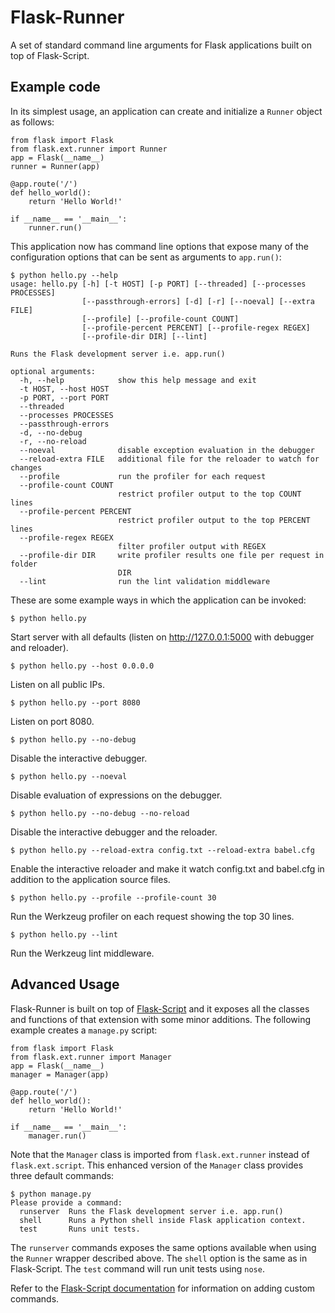 Flask-Runner
============

A set of standard command line arguments for Flask applications built on top of Flask-Script.

Example code
------------

In its simplest usage, an application can create and initialize a `Runner` object as follows:

    from flask import Flask
    from flask.ext.runner import Runner
    app = Flask(__name__)
    runner = Runner(app)
    
    @app.route('/')
    def hello_world():
        return 'Hello World!'
    
    if __name__ == '__main__':
        runner.run()

This application now has command line options that expose many of the configuration options that can be sent as arguments to `app.run()`:

    $ python hello.py --help
    usage: hello.py [-h] [-t HOST] [-p PORT] [--threaded] [--processes PROCESSES]
                    [--passthrough-errors] [-d] [-r] [--noeval] [--extra FILE]
                    [--profile] [--profile-count COUNT]
                    [--profile-percent PERCENT] [--profile-regex REGEX]
                    [--profile-dir DIR] [--lint]
    
    Runs the Flask development server i.e. app.run()
    
    optional arguments:
      -h, --help            show this help message and exit
      -t HOST, --host HOST
      -p PORT, --port PORT
      --threaded
      --processes PROCESSES
      --passthrough-errors
      -d, --no-debug
      -r, --no-reload
      --noeval              disable exception evaluation in the debugger
      --reload-extra FILE   additional file for the reloader to watch for changes
      --profile             run the profiler for each request
      --profile-count COUNT
                            restrict profiler output to the top COUNT lines
      --profile-percent PERCENT
                            restrict profiler output to the top PERCENT lines
      --profile-regex REGEX
                            filter profiler output with REGEX
      --profile-dir DIR     write profiler results one file per request in folder
                            DIR
      --lint                run the lint validation middleware
    
These are some example ways in which the application can be invoked:

    $ python hello.py

Start server with all defaults (listen on http://127.0.0.1:5000 with debugger and reloader).

    $ python hello.py --host 0.0.0.0

Listen on all public IPs.

    $ python hello.py --port 8080

Listen on port 8080.

    $ python hello.py --no-debug

Disable the interactive debugger.

    $ python hello.py --noeval

Disable evaluation of expressions on the debugger.

    $ python hello.py --no-debug --no-reload

Disable the interactive debugger and the reloader.

    $ python hello.py --reload-extra config.txt --reload-extra babel.cfg

Enable the interactive reloader and make it watch config.txt and babel.cfg in addition to the application source files.

    $ python hello.py --profile --profile-count 30

Run the Werkzeug profiler on each request showing the top 30 lines.

    $ python hello.py --lint

Run the Werkzeug lint middleware.

Advanced Usage
--------------

Flask-Runner is built on top of [Flask-Script](http://flask-script.readthedocs.org/en/latest/) and it exposes all the classes and functions of that extension with some minor additions. The following example creates a `manage.py` script:

    from flask import Flask
    from flask.ext.runner import Manager
    app = Flask(__name__)
    manager = Manager(app)

    @app.route('/')
    def hello_world():
        return 'Hello World!'

    if __name__ == '__main__':
        manager.run()

Note that the `Manager` class is imported from `flask.ext.runner` instead of `flask.ext.script`. This enhanced version of the `Manager` class provides three default commands:

    $ python manage.py
    Please provide a command:
      runserver  Runs the Flask development server i.e. app.run()
      shell      Runs a Python shell inside Flask application context.
      test       Runs unit tests.

The `runserver` commands exposes the same options available when using the `Runner` wrapper described above. The `shell` option is the same as in Flask-Script. The `test` command will run unit tests using `nose`.

Refer to the [Flask-Script documentation](http://flask-script.readthedocs.org/en/latest/) for information on adding custom commands.

